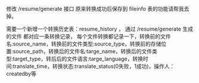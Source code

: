 修改 /resume/generate 接口
原来转换成功后保存到 fileinfo 表的功能请帮我去掉。

需要一个新增一个转换历史表：resume_history ，
通过 /resume/generate 生成的文件 都对应一条转换记录，
 每个文件转换都记录一下，转换前的文件名:source_name，转换前的文件类型:source_type，转换前的存储位置:source_path，转换后的文件名:targe_name，转换后的文件类型:target_type，转后后的文件语言:targe_language，转换时间:translate_time，转换状态:translate_status(0失败，1成功)，操作人：createdby等



